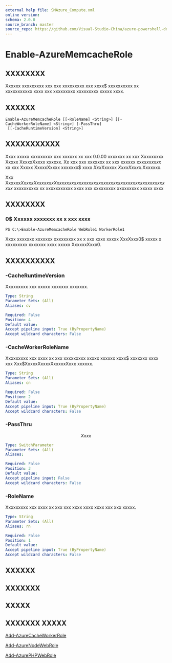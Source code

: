```yaml
---
external help file: SMAzure_Compute.xml
online version: 
schema: 2.0.0
source_branch: master
source_repo: https://github.com/Visual-Studio-China/azure-powershell-docs-int
---
```


# Enable-AzureMemcacheRole
## XXXXXXXX
Xxxxxx xxxxxxxxx xxx xxx xxxxxxxxx xxx xxxx$ xxxxxxxxxx xx xxxxxxxxxxx xxxx xxx xxxxxxxxx xxxxxxxxx xxxxx xxxx.

## XXXXXX

```
Enable-AzureMemcacheRole [[-RoleName] <String>] [[-CacheWorkerRoleName] <String>] [-PassThru]
 [[-CacheRuntimeVersion] <String>]
```

## XXXXXXXXXXX
Xxxx xxxxx xxxxxxxxx xxx xxxxxx xx xxx 0.0.00 xxxxxxx xx xxx Xxxxxxxxx Xxxxx XxxxxXxxxx xxxxxx.
Xx xxx xxx xxxxxxx xx xxx xxxxxx xxx$xx xxxxx$ xx xxx Xxxxx XxxxxXxxxx xxxxxxx$ xxxx $Xxx$Xxxxxx $Xxxx Xxxxx$.Xxxxxxx.

Xxx Xxxxxx$XxxxxXxxxxxxxXxxx xxxxxx xxxxxxx xxxxxxxxx xxx xxx xxxxxxxxx xxx xxxx$ xxxxxxxxxx xx xxxxxxxxxxx xxxx xxx xxxxxxxxx xxxxxxxxx xxxxx xxxx

## XXXXXXXX

### 0$ Xxxxxx xxxxxxx xx x xxx xxxx
```
PS C:\>Enable-AzureMemcacheRole WebRole1 WorkerRole1
```

Xxxx xxxxxxx xxxxxxx xxxxxxxxx xx x xxx xxxx xxxxx XxxXxxx0$ xxxxx x xxxxxxxxx xxxxxxx xxxx xxxxx XxxxxxXxxx0.

## XXXXXXXXXX

### -CacheRuntimeVersion
Xxxxxxxxx xxx xxxxx xxxxxxx xxxxxxx.

```yaml
Type: String
Parameter Sets: (All)
Aliases: cv

Required: False
Position: 4
Default value: 
Accept pipeline input: True (ByPropertyName)
Accept wildcard characters: False
```

### -CacheWorkerRoleName
Xxxxxxxxx xxx xxxx xx xxx xxxxxxxxx xxxxx xxxxxx xxxx$ xxxxxxx xxxx xxx Xxx$XxxxxXxxxxXxxxxxXxxx xxxxxx.

```yaml
Type: String
Parameter Sets: (All)
Aliases: cn

Required: False
Position: 2
Default value: 
Accept pipeline input: True (ByPropertyName)
Accept wildcard characters: False
```

### -PassThru
$$Xxxx$$

```yaml
Type: SwitchParameter
Parameter Sets: (All)
Aliases: 

Required: False
Position: 3
Default value: 
Accept pipeline input: False
Accept wildcard characters: False
```

### -RoleName
Xxxxxxxxx xxx xxxx xx xxx xxx xxxx xxxx xxxx xxx xxx xxxxx.

```yaml
Type: String
Parameter Sets: (All)
Aliases: rn

Required: False
Position: 1
Default value: 
Accept pipeline input: True (ByPropertyName)
Accept wildcard characters: False
```

## XXXXXX

## XXXXXXX

## XXXXX

## XXXXXXX XXXXX

[Add-AzureCacheWorkerRole](f82034ef-883e-456e-8b8a-3502f8a56b85)

[Add-AzureNodeWebRole](72be1e83-84e2-49fc-aa52-b3d3dd0490a3)

[Add-AzurePHPWebRole](6dd8d854-912d-4281-977c-ff3ec15ccf51)


